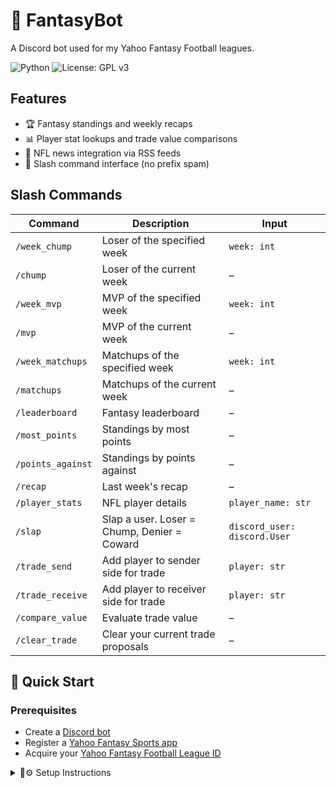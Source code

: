 # 🏈 FantasyBot
A Discord bot used for my Yahoo Fantasy Football leagues.

![Python](https://img.shields.io/badge/Python-3.10%20%7C%203.11%20%7C%203.12-blue)
![License: GPL v3](https://img.shields.io/badge/License-GPLv3-blue.svg)


## Features

- 🏆 Fantasy standings and weekly recaps  
- 📊 Player stat lookups and trade value comparisons  
- 📢 NFL news integration via RSS feeds   
- 💬 Slash command interface (no prefix spam)


## Slash Commands
| Command           | Description                                 | Input                        |
| ----------------- | ------------------------------------------- | ---------------------------- |
| `/week_chump`     | Loser of the specified week                 | `week: int`                  |
| `/chump`          | Loser of the current week                   | –                            |
| `/week_mvp`       | MVP of the specified week                   | `week: int`                  |
| `/mvp`            | MVP of the current week                     | –                            |
| `/week_matchups`  | Matchups of the specified week              | `week: int`                  |
| `/matchups`       | Matchups of the current week                | –                            |
| `/leaderboard`    | Fantasy leaderboard                         | –                            |
| `/most_points`    | Standings by most points                    | –                            |
| `/points_against` | Standings by points against                 | –                            |
| `/recap`          | Last week's recap                           | –                            |
| `/player_stats`   | NFL player details                          | `player_name: str`           |
| `/slap`           | Slap a user. Loser = Chump, Denier = Coward | `discord_user: discord.User` |
| `/trade_send`     | Add player to sender side for trade         | `player: str`                |
| `/trade_receive`  | Add player to receiver side for trade       | `player: str`                |
| `/compare_value`  | Evaluate trade value                        | –                            |
| `/clear_trade`    | Clear your current trade proposals          | –                            |


## 🚀 Quick Start

### Prerequisites
   - Create a [Discord bot](https://discord.com/developers/applications)
   - Register a [Yahoo Fantasy Sports app](https://developer.yahoo.com/apps/)
   - Acquire your [Yahoo Fantasy Football League ID](https://football.fantasysports.yahoo.com/)

<details markdown="1">
   
<summary>📌⚙️ Setup Instructions</summary>

---

1. Clone the repo:

   ```bash
   git clone https://github.com/vrabit/fantasybot.git
   
   ```


---

2. Install Requirements: 

   ```bash
   pip install -r requirements.txt

   ```

---

3. Create a Yahoo Fantasy Sports app
    - Go to the [Yahoo Developer Dashboard](https://developer.yahoo.com/apps/)
    - Click "Create an App"
    - Set:
        - Application Name: `(any name you want)`
        - OAuth Client Type: `Confidential Client`
        - Permissions: check `Fantasy Sports`

    - After creation, save your `Client ID` and `Client Secret`
    - Set a placeholder Redirect URI, such as `https://localhost/` (you won't need to host this)

---

4. Rename and configure your Yahoo app credentials

    - In the `yfpyauth/` directory, rename:
    `.env.private.example` → `.env.private`

    - Open `.env.private` and fill in the credentials from your Yahoo Developer app:

   ```env
    CONSUMER_KEY=<YAHOO_API_KEY>
    CONSUMER_SECRET=<YAHOO_API_SECRET>
   ```
---

5. Get your Yahoo Fantasy Football League ID

    - Go to your Yahoo Fantasy Football league in a browser

    - Look at the URL — your League ID will appear like this:
    `https://football.fantasysports.yahoo.com/f1/123456` → Your League ID is 123456

---

6. Rename and configure your environment file

    - In the `yfpyauth/` directory, rename:
    `.env.config.example` → `.env.config`

    - Open `.env.config` and set the following values:

    ```env
    LEAGUE_ID=<YOUR_LEAGUE_ID>
    GAME_CODE=NFL
    GAME_ID= # Leave empty to default to the current NFL season
   
    ```
---

7. Set up your Discord bot

    - Create a new [Discord bot application](https://discord.com/developers/applications)

    - Bot Tab: Enable `Message Content Intent`
     
    - OAuth2 Tab: Generate an invite link using the correct OAuth scopes and permissions (e.g., via the Discord Permissions Calculator)

       <details> <summary>📌🔐 Required OAuth2 Scopes / Permissions</summary>
          
         | Action                   | Permission Name                        | Hex Value             |
         | ------------------------ | -------------------------------------- | --------------------- |
         | Slash command usage      | `applications.commands` *(scope only)* | –                     |
         | Bot                      | `bot` *(scope only)*                   | –                     |
         | Manage roles             | `Manage Roles`                         | `0x10000000`          |
         | Send messages            | `Send Messages`                        | `0x00000800`          |
         | Create public threads    | `Create Public Threads`                | `0x00010000`          |
         | Create private threads   | `Create Private Threads`               | `0x00020000`          |
         | Send messages in threads | `Send Messages in Threads`             | `0x00040000`          |
         | Manage messages          | `Manage Messages`                      | `0x00002000`          |
         | Manage threads           | `Manage Threads`                       | `0x04000000`          |
         | Send embedded messages   | `Embed Links`                          | `0x00004000`          |
         | Attach files             | `Attach Files`                         | `0x00002000`          |
         | Read message history     | `Read Message History`                 | `0x00010000`          |
         | Add reactions            | `Add Reactions`                        | `0x00000040`          |
         | Use slash commands       | `Use SlashCommands`                    | `0x00000800`          |
         | Create polls             | `Create Polls`                         | `0x2000000000000`     |


       </details>

    - Set `Integration Type` to Guild Install
   
    - Use `Generated URL` to invite the bot to your server

---

8.
    In the `discordauth/` directory, rename:
    `.env.discord.example` → `.env.discord`

    Fill in your Discord bot credentials:

     ```env
    DISCORD_TOKEN=<YOUR_DISCORD_BOT_TOKEN>
    APP_ID=<YOUR_DISCORD_APP_ID>
    GUILD_ID=<YOUR_DISCORD_SERVER_ID>

     ```

    ⚠️ GUILD_ID is needed for registering slash commands in a development/test server.
    
</details>
